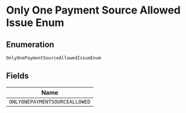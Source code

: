 
# Only One Payment Source Allowed Issue Enum

## Enumeration

`OnlyOnePaymentSourceAllowedIssueEnum`

## Fields

| Name |
|  --- |
| `ONLYONEPAYMENTSOURCEALLOWED` |

